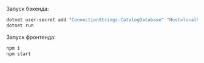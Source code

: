 Запуск бэкенда:
```sh
dotnet user-secret add "ConnectionStrings:CatalogDatabase" "Host=localhost;Port=5432;Database=catalog-db;Username=postgres;Password=<psql-password>"
dotnet run
```

Запуск фронтенда:
```sh
npm i
npm start
```
